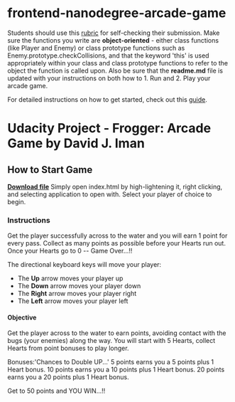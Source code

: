 frontend-nanodegree-arcade-game
===============================

Students should use this [rubric](https://review.udacity.com/#!/projects/2696458597/rubric) for self-checking their submission. Make sure the functions you write are **object-oriented** - either class functions (like Player and Enemy) or class prototype functions such as Enemy.prototype.checkCollisions, and that the keyword 'this' is used appropriately within your class and class prototype functions to refer to the object the function is called upon. Also be sure that the **readme.md** file is updated with your instructions on both how to 1. Run and 2. Play your arcade game.

For detailed instructions on how to get started, check out this [guide](https://docs.google.com/document/d/1v01aScPjSWCCWQLIpFqvg3-vXLH2e8_SZQKC8jNO0Dc/pub?embedded=true).


# Udacity Project - Frogger: Arcade Game by David J. Iman


## How to Start Game

**[Download file](https://github.com/di2712/frontend-nanodegree-arcade-game)**
Simply open index.html by high-lightening it, right clicking, and selecting application to open with.
Select your player of choice to begin.


### Instructions

Get the player successfully across to the water and you will earn 1 point for every pass.
Collect as many points as possible before your Hearts run out.
Once your Hearts go to 0 -- Game Over...!!

The directional keyboard keys will move your player:
- The **Up** arrow moves your player up
- The **Down** arrow moves your player down
- The **Right** arrow moves your player right
- The **Left** arrow moves your player left


#### Objective

Get the player across to the water to earn points, avoiding contact with the bugs (your enemies) along the way.
You will start with 5 Hearts, collect Hearts from point bonuses to play longer.

Bonuses:'Chances to Double UP...'
5 points earns you a 5 points plus 1 Heart bonus.
10 points earns you a 10 points plus 1 Heart bonus.
20 points earns you a 20 points plus 1 Heart bonus.

Get to 50 points and YOU WIN...!!


